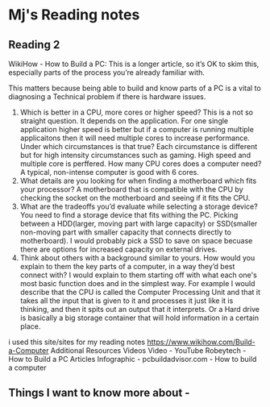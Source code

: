# Mj's Reading notes
## Reading 2

WikiHow - How to Build a PC: This is a longer article, so it’s OK to skim this, especially parts of the process you’re already familiar with.

This matters because being able to build and know parts of a PC is a vital to diagnosing a Technical problem if there is hardware issues. 
1. Which is better in a CPU, more cores or higher speed? This is a not so straight question. It depends on the application. For one single application higher speed is better but if a computer is running multiple applicaitons then it will need multiple cores to increase performance. Under which circumstances is that true? Each circumstance is different but for high intensity circumstances such as gaming. High speed and multiple core is perffered. How many CPU cores does a computer need? A typical, non-intense computer is good with 6 cores. 
2. What details are you looking for when finding a motherboard which fits your processor? A motherboard that is compatible with the CPU by checking the socket on the motherboard and seeing if it fits the CPU. 
3. What are the tradeoffs you’d evaluate while selecting a storage device? You need to find a storage device that fits withing the PC. Picking between a HDD(larger, moving part with large capacity) or SSD(smaller non-moving part with smaller capacity that connects directly to motherboard). I would probably pick a SSD to save on space becuase there are options for increased capacity on external drives. 
4. Think about others with a background similar to yours. How would you explain to them the key parts of a computer, in a way they’d best connect with? I would explain to them starting off with what each one's most basic function does and in the simplest way. For example I would describe that the CPU is called the Computer Processing Unit and that it takes all the input that is given to it and processes it just like it is thinking, and then it spits out an output that it interprets. Or a Hard drive is basically a big storage container that will hold information in a certain place.

i used this site/sites for my reading notes https://www.wikihow.com/Build-a-Computer
Additional Resources
Videos
Video - YouTube Robeytech - How to Build a PC
Articles
Infographic - pcbuildadvisor.com - How to build a computer


## Things I want to know more about - 
